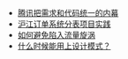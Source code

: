 -   [腾讯把需求和代码统一的内幕](https://mp.weixin.qq.com/s/PXBhKPbgivd8X9p0-L3AXQ)
-   [沪江订单系统分表项目实践](https://mp.weixin.qq.com/s/TGJiwqd4wcQ4KWsbJLLvfA)
-   [如何避免陷入流量旋涡](https://mp.weixin.qq.com/s?__biz=MzI3OTUwMjM4MA==&mid=2247484170&idx=1&sn=98768b18d6ae9d850257c2d9aba85ba1)
-   [什么时候能用上设计模式？](http://www.wangtianyi.top/blog/2017/10/08/shi-yao-shi-hou-neng-yong-shang-she-ji-mo-shi/)